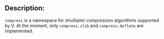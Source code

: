 ## Description:

`compress` is a namespace for (multiple) compression algorithms supported by V.
At the moment, only `compress.zlib` and `compress.deflate` are implemented.
